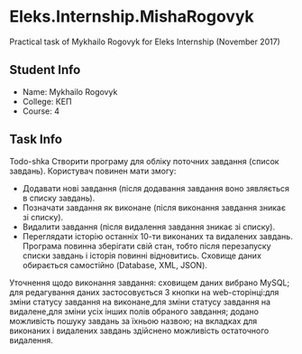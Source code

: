 # Eleks.Internship.MishaRogovyk
Practical task of Mykhailo Rogovyk for Eleks Internship (November 2017)
## Student Info
* Name: Mykhailo Rogovyk
* College: КЕП
* Course: 4
## Task Info
Todo-shka
Створити програму для обліку поточних завдання (список завдань). Користувач повинен мати змогу:
* Додавати нові завдання (після додавання завдання воно зявляється в списку завдань).
* Позначати завдання як виконане (після виконання завдання зникає зі списку).
* Видалити завдання (після видалення завдання зникає зі списку).
* Переглядати історію останніх 10-ти виконаних та видалених завдань.
Програма повинна зберігати свій стан, тобто після перезапуску списки завдань і історія повинні відновитись.
Сховище даних обирається самостійно (Database, XML, JSON).

Уточнення щодо виконання завдання:
cховищем даних вибрано MySQL;
для редагування даних застосовується 3 кнопки на web-сторінці:для зміни статусу завдання на виконане,для зміни статусу завдання на видалене,для зміни усіх інших полів обраного завдання;
додано можливість пошуку завдань за їхньою назвою;
на вкладках для виконаних і видалених завдань здійснено можливість остаточного видалення.
